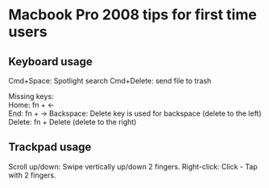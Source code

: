 # Macbook Pro 2008 tips for first time users

## Keyboard usage

Cmd+Space: Spotlight search
Cmd+Delete: send file to trash

Missing keys:  
Home: fn + <-  
End:  fn + ->
Backspace: Delete key is used for backspace (delete to the left)  
Delete: fn + Delete (delete to the right)

## Trackpad usage

Scroll up/down: Swipe vertically up/down 2 fingers.
Right-click: Click - Tap with 2 fingers.



